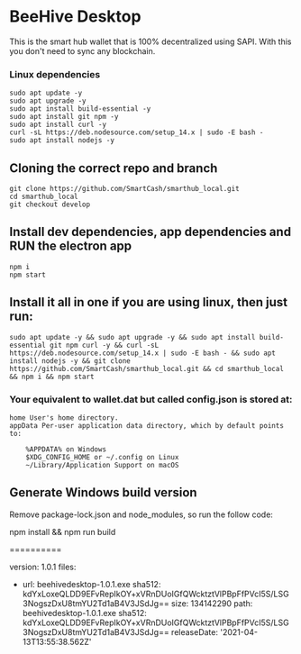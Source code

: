 # BeeHive Desktop
This is the smart hub wallet that is 100% decentralized using SAPI. With this you don't need to sync any blockchain.

### Linux dependencies

```
sudo apt update -y
sudo apt upgrade -y
sudo apt install build-essential -y
sudo apt install git npm -y
sudo apt install curl -y
curl -sL https://deb.nodesource.com/setup_14.x | sudo -E bash -
sudo apt install nodejs -y
```

## Cloning the correct repo and branch

```
git clone https://github.com/SmartCash/smarthub_local.git
cd smarthub_local
git checkout develop
```

## Install dev dependencies, app dependencies and RUN the electron app

```
npm i
npm start
```

## Install it all in one if you are using linux, then just run:

```
sudo apt update -y && sudo apt upgrade -y && sudo apt install build-essential git npm curl -y && curl -sL https://deb.nodesource.com/setup_14.x | sudo -E bash - && sudo apt install nodejs -y && git clone https://github.com/SmartCash/smarthub_local.git && cd smarthub_local && npm i && npm start
```

### Your equivalent to wallet.dat but called config.json is stored at:

```
home User's home directory.
appData Per-user application data directory, which by default points to:

    %APPDATA% on Windows
    $XDG_CONFIG_HOME or ~/.config on Linux
    ~/Library/Application Support on macOS
```




## Generate Windows build version

Remove package-lock.json and node_modules, so run the follow code:

npm install && npm run build


==========

version: 1.0.1
files:
  - url: beehivedesktop-1.0.1.exe
    sha512: kdYxLoxeQLDD9EFvRepIkOY+xVRnDUoIGfQWcktztVlPBpFfPVcI5S/LSG3NogszDxU8tmYU2Td1aB4V3JSdJg==
    size: 134142290
path: beehivedesktop-1.0.1.exe
sha512: kdYxLoxeQLDD9EFvRepIkOY+xVRnDUoIGfQWcktztVlPBpFfPVcI5S/LSG3NogszDxU8tmYU2Td1aB4V3JSdJg==
releaseDate: '2021-04-13T13:55:38.562Z'
